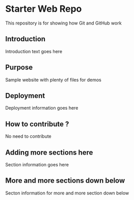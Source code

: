 # Starter Web Repo

This repository is for showing how Git and GitHub work

## Introduction

Introduction text goes here

## Purpose

Sample website with plenty of files for demos

## Deployment

Deployment information goes here

## How to contribute ?

No need to contribute

## Adding more sections here

Section information goes here

## More and more sections down below

Secton information for more and more section down below